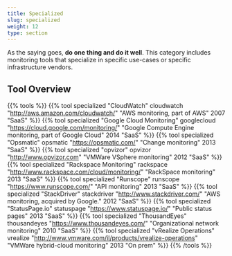```yaml
---
title: Specialized
slug: specialized
weight: 12
type: section
---
```


As the saying goes, **do one thing and do it well**. This category includes monitoring tools that specialize in specific use-cases or specific infrastructure vendors.

## Tool Overview

{{% tools %}}
  {{% tool specialized "CloudWatch" cloudwatch "http://aws.amazon.com/cloudwatch/" "AWS monitoring, part of AWS" 2007 "SaaS" %}}
  {{% tool specialized "Google Cloud Monitoring" googlecloud "https://cloud.google.com/monitoring/" "Google Compute Engine monitoring, part of Google Cloud" 2014 "SaaS" %}}
  {{% tool specialized "Opsmatic" opsmatic "https://opsmatic.com/" "Change monitoring" 2013 "SaaS" %}}
  {{% tool specialized "opvizor" opvizor "http://www.opvizor.com" "VMWare VSphere monitoring" 2012 "SaaS" %}}
  {{% tool specialized "Rackspace Monitoring" rackspace "http://www.rackspace.com/cloud/monitoring/"  "RackSpace monitoring" 2013  "SaaS" %}}
  {{% tool specialized "Runscope" runscope "https://www.runscope.com/" "API monitoring" 2013 "SaaS" %}}
  {{% tool specialized "StackDriver" stackdriver "http://www.stackdriver.com/" "AWS monitoring, acquired by Google." 2012 "SaaS" %}}
  {{% tool specialized "StatusPage.io" statuspage "https://www.statuspage.io/" "Public status pages" 2013 "SaaS" %}}
  {{% tool specialized "ThousandEyes" thousandeyes "https://www.thousandeyes.com/" "Organizational network monitoring" 2010 "SaaS" %}}
  {{% tool specialized "vRealize Operations" vrealize "http://www.vmware.com/il/products/vrealize-operations" "VMWare hybrid-cloud monitoring" 2013 "On prem" %}}
{{% /tools %}}
